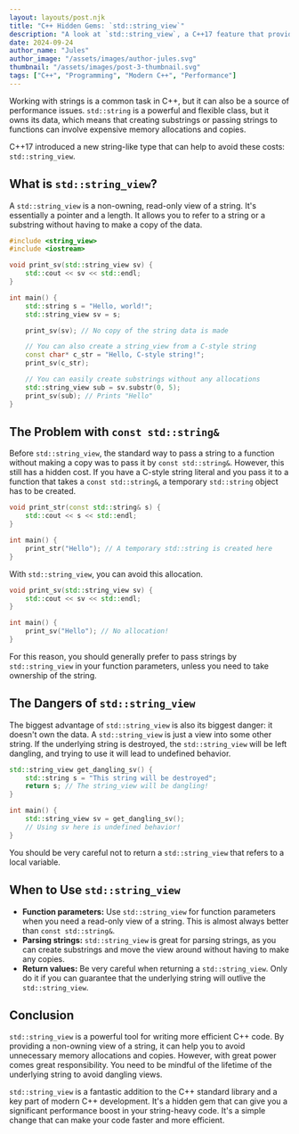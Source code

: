 ```yaml
---
layout: layouts/post.njk
title: "C++ Hidden Gems: `std::string_view`"
description: "A look at `std::string_view`, a C++17 feature that provides a non-owning, read-only view of a string."
date: 2024-09-24
author_name: "Jules"
author_image: "/assets/images/author-jules.svg"
thumbnail: "/assets/images/post-3-thumbnail.svg"
tags: ["C++", "Programming", "Modern C++", "Performance"]
---
```


Working with strings is a common task in C++, but it can also be a source of performance issues. `std::string` is a powerful and flexible class, but it owns its data, which means that creating substrings or passing strings to functions can involve expensive memory allocations and copies.

C++17 introduced a new string-like type that can help to avoid these costs: `std::string_view`.

## What is `std::string_view`?

A `std::string_view` is a non-owning, read-only view of a string. It's essentially a pointer and a length. It allows you to refer to a string or a substring without having to make a copy of the data.

```cpp
#include <string_view>
#include <iostream>

void print_sv(std::string_view sv) {
    std::cout << sv << std::endl;
}

int main() {
    std::string s = "Hello, world!";
    std::string_view sv = s;

    print_sv(sv); // No copy of the string data is made

    // You can also create a string_view from a C-style string
    const char* c_str = "Hello, C-style string!";
    print_sv(c_str);

    // You can easily create substrings without any allocations
    std::string_view sub = sv.substr(0, 5);
    print_sv(sub); // Prints "Hello"
}
```

## The Problem with `const std::string&`

Before `std::string_view`, the standard way to pass a string to a function without making a copy was to pass it by `const std::string&`. However, this still has a hidden cost. If you have a C-style string literal and you pass it to a function that takes a `const std::string&`, a temporary `std::string` object has to be created.

```cpp
void print_str(const std::string& s) {
    std::cout << s << std::endl;
}

int main() {
    print_str("Hello"); // A temporary std::string is created here
}
```

With `std::string_view`, you can avoid this allocation.

```cpp
void print_sv(std::string_view sv) {
    std::cout << sv << std::endl;
}

int main() {
    print_sv("Hello"); // No allocation!
}
```

For this reason, you should generally prefer to pass strings by `std::string_view` in your function parameters, unless you need to take ownership of the string.

## The Dangers of `std::string_view`

The biggest advantage of `std::string_view` is also its biggest danger: it doesn't own the data. A `std::string_view` is just a view into some other string. If the underlying string is destroyed, the `std::string_view` will be left dangling, and trying to use it will lead to undefined behavior.

```cpp
std::string_view get_dangling_sv() {
    std::string s = "This string will be destroyed";
    return s; // The string_view will be dangling!
}

int main() {
    std::string_view sv = get_dangling_sv();
    // Using sv here is undefined behavior!
}
```

You should be very careful not to return a `std::string_view` that refers to a local variable.

## When to Use `std::string_view`

*   **Function parameters:** Use `std::string_view` for function parameters when you need a read-only view of a string. This is almost always better than `const std::string&`.
*   **Parsing strings:** `std::string_view` is great for parsing strings, as you can create substrings and move the view around without having to make any copies.
*   **Return values:** Be very careful when returning a `std::string_view`. Only do it if you can guarantee that the underlying string will outlive the `std::string_view`.

## Conclusion

`std::string_view` is a powerful tool for writing more efficient C++ code. By providing a non-owning view of a string, it can help you to avoid unnecessary memory allocations and copies. However, with great power comes great responsibility. You need to be mindful of the lifetime of the underlying string to avoid dangling views.

`std::string_view` is a fantastic addition to the C++ standard library and a key part of modern C++ development. It's a hidden gem that can give you a significant performance boost in your string-heavy code. It's a simple change that can make your code faster and more efficient.
